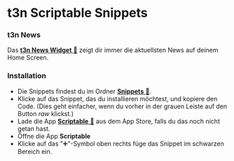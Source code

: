 # t3n Scriptable Snippets

### t3n News

Das [**t3n News Widget** 🔗](https://github.com/t3n/scriptable-snippets/blob/master/snippets/t3n-news.js) zeigt dir immer die aktuellsten News auf deinem Home Screen.

### Installation

- Die Snippets findest du im Ordner [**Snippets** 🔗](https://github.com/t3n/scriptable-snippets/blob/master/snippets).
- Klicke auf das Snippet, das du installieren möchtest, und kopiere den Code. (Dies geht einfacher, wenn du vorher in der grauen Leiste auf den Button *raw* klickst.)
- Lade die App [**Scriptable** 🔗](https://apps.apple.com/de/app/scriptable/id1405459188) aus dem App Store, falls du das noch nicht getan hast.
- Öffne die App **Scriptable**
- Klicke auf das "➕"-Symbol oben rechts füge das Snippet im schwarzen Bereich ein.